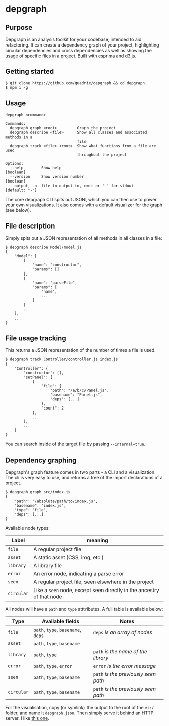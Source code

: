 # depgraph

## Purpose

Depgraph is an analysis toolkit for your codebase, intended to aid refactoring. It can create a dependency graph of your project, highlighting circular dependencies and cross dependencies as well as showing the usage of specific files in a project. Built with [esprima](https://esprima.org/) and [d3.js](https://d3js.org/).

## Getting started

```
$ git clone https://github.com/quadnix/depgraph && cd depgraph
$ npm i -g
```

## Usage

```
depgraph <command>

Commands:
  depgraph graph <root>         Graph the project
  depgraph describe <file>      Show all classes and associated methods in a
                                file
  depgraph track <file> <root>  Show what functions from a file are used
                                throughout the project

Options:
  --help        Show help                                              [boolean]
  --version     Show version number                                    [boolean]
  --output, -o  file to output to, omit or '-' for stdout         [default: "-"]
```

The core depgraph CLI spits out JSON, which you can then use to power your own visualizations. It also comes with a default visualizer for the graph (see below).

## File description

Simply spits out a JSON representation of all methods in all classes in a file:

```
$ depgraph describe Model/model.js
{
    "Model": [
        {
            "name": "constructor",
            "params": []
        },
        {
            "name": "parseFile",
            "params": [
                "name",
                ...
            ]
        }
        ...
    ],
    ...
}
```

## File usage tracking

This returns a JSON representation of the number of times a file is used.

```
$ depgraph track Controller/controller.js index.js
{
    "Controller": {
        "constructor": [],
        "setPanel": [
            {
                "file": {
                    "path": "/a/b/c/Panel.js",
                    "basename": "Panel.js",
                    "deps": [...]
                },
                "count": 2
            },
            ...
        ],
        ...
    }
}
```

You can search inside of the target file by passing `--internal=true`.

## Dependency graphing


Depgraph's graph feature comes in two parts - a CLI and a visualization. The cli is very easy to use, and returns a tree of the import declarations of a project.

```
$ depgraph graph src/index.js
{
    "path": "/absolute/path/to/index.js",
    "basename": "index.js",
    "type": "file",
    "deps": [...]
}
```

Available node types:

Label | meaning
--- | ---
`file` | A regular project file
`asset` | A static asset (CSS, img, etc.)
`library` | A library file
`error` | An error node, indicating a parse error
`seen` | A regular project file, seen elsewhere in the project
`circular` | Like a `seen` node, except seen directly in the ancestry of that node

All nodes will have a `path` and `type` atttributes. A full table is available below:

Type | Available fields | Notes
--- | --- | ---
`file` | `path`, `type`, `basename`, `deps` | `deps` _is an array of nodes_
`asset` | `path`, `type`, `basename` | 
`library` | `path`, `type` | `path` _is the name of the library_
`error` | `path`, `type`, `error` | `error` _is the error message_
`seen` | `path`, `type`, `basename` | `path` _is the previously seen path_
`circular` | `path`, `type`, `basename` | `path` _is the previously seen path_


For the visualisation, copy (or symlink) the output to the root of the `viz/` folder, and name it `depgraph.json`. Then simply serve it behind an HTTP server. I like [this one](https://www.npmjs.com/package/http-server).


